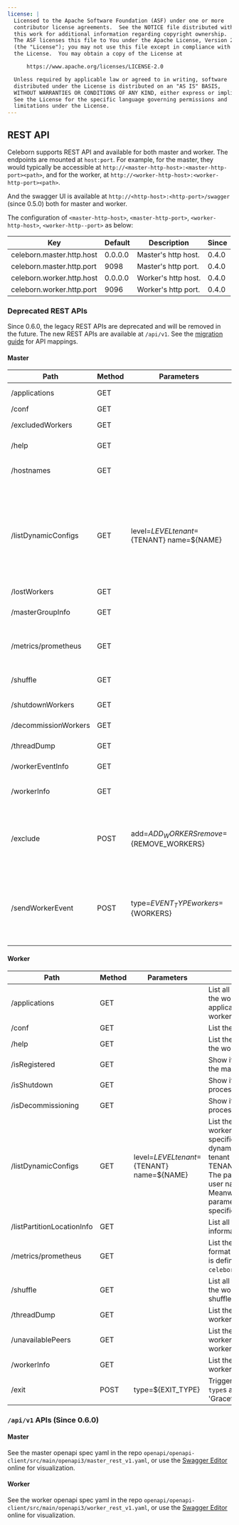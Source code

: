```yaml
---
license: |
  Licensed to the Apache Software Foundation (ASF) under one or more
  contributor license agreements.  See the NOTICE file distributed with
  this work for additional information regarding copyright ownership.
  The ASF licenses this file to You under the Apache License, Version 2.0
  (the "License"); you may not use this file except in compliance with
  the License.  You may obtain a copy of the License at

      https://www.apache.org/licenses/LICENSE-2.0

  Unless required by applicable law or agreed to in writing, software
  distributed under the License is distributed on an "AS IS" BASIS,
  WITHOUT WARRANTIES OR CONDITIONS OF ANY KIND, either express or implied.
  See the License for the specific language governing permissions and
  limitations under the License.
---
```


## REST API

Celeborn supports REST API and available for both master and worker. The endpoints are mounted at `host:port`.
For example,
for the master, they would typically be accessible at `http://<master-http-host>:<master-http-port><path>`, and
for the worker, at `http://<worker-http-host>:<worker-http-port><path>`.

And the swagger UI is available at `http://<http-host>:<http-port>/swagger` (since 0.5.0) both for master and worker.

The configuration of `<master-http-host>`, `<master-http-port>`, `<worker-http-host>`, `<worker-http--port>` as below:

| Key                       | Default | Description         | Since |
|---------------------------|---------|---------------------|-------|
| celeborn.master.http.host | 0.0.0.0 | Master's http host. | 0.4.0 |
| celeborn.master.http.port | 9098    | Master's http port. | 0.4.0 |
| celeborn.worker.http.host | 0.0.0.0 | Worker's http host. | 0.4.0 |
| celeborn.worker.http.port | 9096    | Worker's http port. | 0.4.0 |

### Deprecated REST APIs

Since 0.6.0, the legacy REST APIs are deprecated and will be removed in the future.
The new REST APIs are available at `/api/v1`.
See the [migration guide](migration.md) for API mappings.

#### Master

| Path                 | Method | Parameters                                   | Meaning                                                                                                                                                                                                                                                                                                                                                      |
|----------------------|--------|----------------------------------------------|--------------------------------------------------------------------------------------------------------------------------------------------------------------------------------------------------------------------------------------------------------------------------------------------------------------------------------------------------------------|
| /applications        | GET    |                                              | List all running application's ids of the cluster.                                                                                                                                                                                                                                                                                                           |
| /conf                | GET    |                                              | List the conf setting of the master.                                                                                                                                                                                                                                                                                                                         |
| /excludedWorkers     | GET    |                                              | List all excluded workers of the master.                                                                                                                                                                                                                                                                                                                     |
| /help                | GET    |                                              | List the available API providers of the master.                                                                                                                                                                                                                                                                                                              |
| /hostnames           | GET    |                                              | List all running application's LifecycleManager's hostnames of the cluster.                                                                                                                                                                                                                                                                                  |
| /listDynamicConfigs  | GET    | level=${LEVEL} tenant=${TENANT} name=${NAME} | List the dynamic configs of the master. The parameter level specifies the config level of dynamic configs. The parameter tenant specifies the tenant id of TENANT or TENANT_USER level. The parameter name specifies the user name of TENANT_USER level. Meanwhile, either none or all of the parameter tenant and name are specified for TENANT_USER level. |
| /lostWorkers         | GET    |                                              | List all lost workers of the master.                                                                                                                                                                                                                                                                                                                         |
| /masterGroupInfo     | GET    |                                              | List master group information of the service. It will list all master's LEADER, FOLLOWER information.                                                                                                                                                                                                                                                        |
| /metrics/prometheus  | GET    |                                              | List the metrics data in prometheus format of the master. The url path is defined by configure `celeborn.metrics.prometheus.path`.                                                                                                                                                                                                                           |
| /shuffle             | GET    |                                              | List all running shuffle keys of the service. It will return all running shuffle's key of the cluster.                                                                                                                                                                                                                                                       |
| /shutdownWorkers     | GET    |                                              | List all shutdown workers of the master.                                                                                                                                                                                                                                                                                                                     |
| /decommissionWorkers | GET    |                                              | List all decommission workers of the master.                                                                                                                                                                                                                                                                                                                 |
| /threadDump          | GET    |                                              | List the current thread dump of the master.                                                                                                                                                                                                                                                                                                                  |
| /workerEventInfo     | GET    |                                              | List all worker event information of the master.                                                                                                                                                                                                                                                                                                             |
| /workerInfo          | GET    |                                              | List worker information of the service. It will list all registered workers' information.                                                                                                                                                                                                                                                                    |
| /exclude             | POST   | add=${ADD_WORKERS} remove=${REMOVE_WORKERS}  | Excluded workers of the master add or remove the worker manually given worker id. The parameter add or remove specifies the excluded workers to add or remove, which value is separated by commas.                                                                                                                                                           |
| /sendWorkerEvent     | POST   | type=${EVENT_TYPE} workers=${WORKERS}        | For Master(Leader) can send worker event to manager workers. Legal `type`s are 'None', 'Immediately', 'Decommission', 'DecommissionThenIdle', 'Graceful', 'Recommission', and the parameter workers is separated by commas.                                                                                                                                  |

#### Worker

| Path                       | Method | Parameters                                   | Meaning                                                                                                                                                                                                                                                                                                                                                      |
|----------------------------|--------|----------------------------------------------|--------------------------------------------------------------------------------------------------------------------------------------------------------------------------------------------------------------------------------------------------------------------------------------------------------------------------------------------------------------|
| /applications              | GET    |                                              | List all running application's ids of the worker. It only return application ids running in that worker.                                                                                                                                                                                                                                                     |
| /conf                      | GET    |                                              | List the conf setting of the worker.                                                                                                                                                                                                                                                                                                                         |
| /help                      | GET    |                                              | List the available API providers of the worker.                                                                                                                                                                                                                                                                                                              |
| /isRegistered              | GET    |                                              | Show if the worker is registered to the master success.                                                                                                                                                                                                                                                                                                      |
| /isShutdown                | GET    |                                              | Show if the worker is during the process of shutdown.                                                                                                                                                                                                                                                                                                        |
| /isDecommissioning         | GET    |                                              | Show if the worker is during the process of decommission.                                                                                                                                                                                                                                                                                                    |
| /listDynamicConfigs        | GET    | level=${LEVEL} tenant=${TENANT} name=${NAME} | List the dynamic configs of the worker. The parameter level specifies the config level of dynamic configs. The parameter tenant specifies the tenant id of TENANT or TENANT_USER level. The parameter name specifies the user name of TENANT_USER level. Meanwhile, either none or all of the parameter tenant and name are specified for TENANT_USER level. |
| /listPartitionLocationInfo | GET    |                                              | List all the living PartitionLocation information in that worker.                                                                                                                                                                                                                                                                                            |
| /metrics/prometheus        | GET    |                                              | List the metrics data in prometheus format of the worker. The url path is defined by configure `celeborn.metrics.prometheus.path`.                                                                                                                                                                                                                           |
| /shuffle                   | GET    |                                              | List all the running shuffle keys of the worker. It only return keys of shuffles running in that worker.                                                                                                                                                                                                                                                     |
| /threadDump                | GET    |                                              | List the current thread dump of the worker.                                                                                                                                                                                                                                                                                                                  |
| /unavailablePeers          | GET    |                                              | List the unavailable peers of the worker, this always means the worker connect to the peer failed.                                                                                                                                                                                                                                                           |
| /workerInfo                | GET    |                                              | List the worker information of the worker.                                                                                                                                                                                                                                                                                                                   |
| /exit                      | POST   | type=${EXIT_TYPE}                            | Trigger this worker to exit. Legal `type`s are 'Decommission', 'Graceful' and 'Immediately'.                                                                                                                                                                                                                                                                 |

### `/api/v1` APIs (Since 0.6.0)

#### Master

See the master openapi spec yaml in the repo `openapi/openapi-client/src/main/openapi3/master_rest_v1.yaml`, or use the [Swagger Editor](https://editor-next.swagger.io/?url=https://raw.githubusercontent.com/apache/celeborn/main/openapi/openapi-client/src/main/openapi3/master_rest_v1.yaml) online for visualization.

#### Worker

See the worker openapi spec yaml in the repo `openapi/openapi-client/src/main/openapi3/worker_rest_v1.yaml`, or use the [Swagger Editor](https://editor-next.swagger.io/?url=https://raw.githubusercontent.com/apache/celeborn/main/openapi/openapi-client/src/main/openapi3/worker_rest_v1.yaml) online for visualization.

